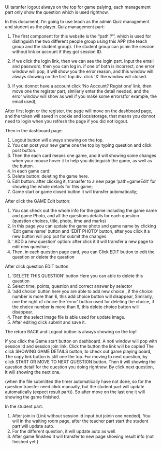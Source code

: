 UI tarsnfer
logout always on the top
for game palying, each management part only show the question which is used rightnow.


In this document, I’m going to use teach as the admin Quiz management and student as the player.
Quiz management part:
1.	The first component for this website is the “path ‘/’”, which is used for distinguish the two different people group using this APP (the teach group and the student group).
The student group can joinin the session without link or account if they got session ID.

2.	If we click the login link, then we can see the login part. Input the email and password, then you can log in. if one of both is incorrect, one error window will pop, it will show you the error reason, and this window will always showing on the first top div. click ‘X’ the window will closed.
3.	If you donnot have a account click ‘No Account? Regist one’ link, then move one the register part, similarly enter the detail needed, and the error window will show as well if you make some errors(for example, the email used),

After first login or the register, the page will move on the dashboard page, and the token will saved in cookie and localstorage, that means you donnot need to login when you refresh the page if you did not logout.

Then in the dashboard page:
1.	Logout button will always showing on the top.
2.	You can post your new game one the top by typing question and click post button.
3.	Then the each card means one game, and it will showing some changes when your mouse hover it to help you distinguish the game, as well as the button.
4.	 In each game card:
1.	Delete button: deleting the game here.
2.	Edit button: after clicking it, tranasfer to a new page ’path=gameEdit’ for showing the whole details for this game;
3.	Game start or game closed button it will transfer automatically;

After click the GAME Edit button:
1.	You can check out the whole info for the game including the game name and game Photo, and all the questions details for each question (question choices, title, photo, time and marks)
2.	In this page you can update the game photo and game name by clicking ‘Edit game name’ button and ‘EDIT PHOTO’ button, after you click it a new button will pop put for submit the changes
3.	 ‘ ADD a new question’ option: after click it it will transfer a new page to edit new question;
4.	  Then, in each question page card, you can Click EDIT button to edit the question or delete the question

After click question EDIT button:
1.	‘DELETE THIS QUESTION’ button Here you can able to delete this question
2.	Select time, points, question and correct answer by selector
3.	‘add choice’ button here you are able to add new choice , if the choice number is more than 6, this add choice button will disappear,
Similarly, one the right of choice the ‘error’ button used for deleting the choice, 
if the choice number is more than 6, this delete choice button will disappear.
4.	Then the select image file is able used for update image.
5.	After editing click submit and save it.

The return BACK and Logout button is always showing on the top!


If you click the Game start button on dashboard.
	A noti window will pop with session id and session join link.
	Click the button the link will be copied
The click 
SHOWING GAME DETAILS  button, to check out game playing board,
The copy link button is still one the top.
For moving to next question, by click START OR MOVE TO NEXT QUESTION  button.
Then it will showing the question detail for the question you doing rightnow.
By click next question, it will showing the next one.

(when the file submitted the timer automatically have not done, so for the question transfer need click manually, but the student part will update automatically (expect result part)).
So after move on the last one it will showing the game finished.


In the student part:
1.	After join in (Link without session id input but joinin one needed),
You will in the waiting room page, after the teacher part start the student part will update auto.
2.	For the different question, it will update auto as well.
3.	After game finished it will transfer to new page showing result info (not finished yet.)

